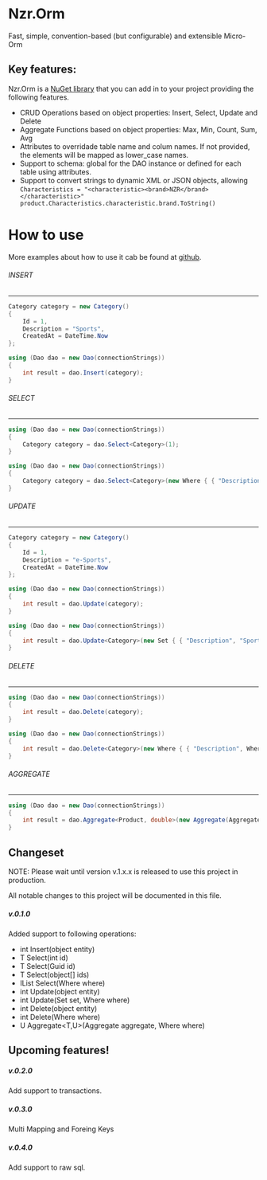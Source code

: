# Nzr.Orm
Fast, simple, convention-based (but configurable) and extensible Micro-Orm

## Key features:
Nzr.Orm is a [NuGet library](https://www.nuget.org/packages/Nzr.Orm.Core/) that you can add in to your project providing the following features.

* CRUD Operations based on object properties: Insert, Select, Update and Delete
* Aggregate Functions based on object properties: Max, Min, Count, Sum, Avg
* Attributes to overridade table name and colum names. If not provided, the elements will be mapped as lower_case names.
* Support to schema: global for the DAO instance or defined for each table using attributes.
* Support to convert strings to dynamic XML or JSON objects, allowing 
`Characteristics = "<characteristic><brand>NZR</brand></characteristic>"
product.Characteristics.characteristic.brand.ToString()`

# How to use

More examples about how to use it cab be found at [github](https://github.com/marionzr/Nzr.Orm/tree/master/dotnet/Nzr.Orm.Core.Tests).

###### INSERT
------------------------------------------------------------
```csharp
Category category = new Category()
{
    Id = 1,
    Description = "Sports",
    CreatedAt = DateTime.Now
};

using (Dao dao = new Dao(connectionStrings))
{	
	int result = dao.Insert(category);
}
```

###### SELECT
------------------------------------------------------------
```csharp
using (Dao dao = new Dao(connectionStrings))
{
	Category category = dao.Select<Category>(1);
}

using (Dao dao = new Dao(connectionStrings))
{
	Category category = dao.Select<Category>(new Where { { "Description", Where.EQ, "Sports" } });
}
```

###### UPDATE
------------------------------------------------------------
```csharp
Category category = new Category()
{
    Id = 1,
    Description = "e-Sports",
    CreatedAt = DateTime.Now
};

using (Dao dao = new Dao(connectionStrings))
{
	int result = dao.Update(category);
}

using (Dao dao = new Dao(connectionStrings))
{
	int result = dao.Update<Category>(new Set { { "Description", "Sports" } }, new Where { { "Description", Where.EQ, "e-Sports" } });
}

```

###### DELETE
------------------------------------------------------------
```csharp
using (Dao dao = new Dao(connectionStrings))
{
	int result = dao.Delete(category);
}

using (Dao dao = new Dao(connectionStrings))
{
	int result = dao.Delete<Category>(new Where { { "Description", Where.NE, "Sports" } });
}
```

###### AGGREGATE
------------------------------------------------------------
```csharp
using (Dao dao = new Dao(connectionStrings))
{
	int result = dao.Aggregate<Product, double>(new Aggregate(Aggregate.COUNT, "Id"));
}
```


## Changeset
NOTE: Please wait until version v.1.x.x is released to use this project in production.

All notable changes to this project will be documented in this file.

##### v.0.1.0
Added support to following operations:
* int Insert(object entity)
* T Select<T>(int id)
* T Select<T>(Guid id)
* T Select<T>(object[] ids)
* IList<T> Select<T>(Where where)
* int Update(object entity)
* int Update<T>(Set set, Where where)
* int Delete(object entity)
* int Delete<T>(Where where)
* U Aggregate<T,U>(Aggregate aggregate, Where where)

## Upcoming features!
##### v.0.2.0
Add support to transactions.

##### v.0.3.0
Multi Mapping and Foreing Keys

##### v.0.4.0
Add support to raw sql.
